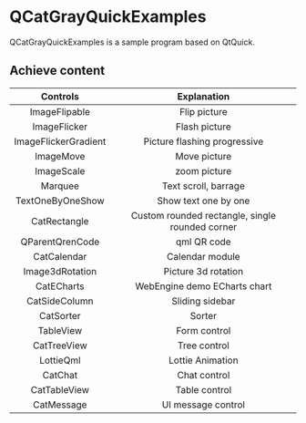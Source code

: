# QCatGrayQuickExamples

QCatGrayQuickExamples is a sample program based on QtQuick.

## Achieve content

| Controls | Explanation |
|:--:|:--:|
| ImageFlipable | Flip picture |
| ImageFlicker | Flash picture |
| ImageFlickerGradient | Picture flashing progressive |
| ImageMove | Move picture |
| ImageScale | zoom picture |
| Marquee | Text scroll, barrage |
| TextOneByOneShow | Show text one by one |
| CatRectangle | Custom rounded rectangle, single rounded corner |
| QParentQrenCode | qml QR code |
| CatCalendar | Calendar module |
| Image3dRotation | Picture 3d rotation |
| CatECharts | WebEngine demo ECharts chart |
| CatSideColumn | Sliding sidebar |
| CatSorter | Sorter |
| TableView | Form control |
| CatTreeView | Tree control |
| LottieQml | Lottie Animation |
| CatChat | Chat control |
| CatTableView | Table control |
| CatMessage | UI message control |